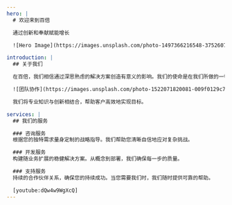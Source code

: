 ```yaml
---
hero: |
  # 欢迎来到百倍

  通过创新和奉献赋能增长

  ![Hero Image](https://images.unsplash.com/photo-1497366216548-37526070297c?w=1200&h=600&fit=crop)

introduction: |
  ## 关于我们

  在百倍，我们相信通过深思熟虑的解决方案创造有意义的影响。我们的使命是在我们所做的一切中提供卓越的服务，同时保持简单和清晰。

  ![团队协作](https://images.unsplash.com/photo-1522071820081-009f0129c71c?w=800&h=500&fit=crop)

  我们将专业知识与创新相结合，帮助客户高效地实现目标。

services: |
  ## 我们的服务

  ### 咨询服务
  根据您的独特需求量身定制的战略指导。我们帮助您清晰自信地应对复杂挑战。

  ### 开发服务
  构建随业务扩展的稳健解决方案。从概念到部署，我们确保每一步的质量。

  ### 支持服务
  持续的合作伙伴关系，确保您的持续成功。当您需要我们时，我们随时提供可靠的帮助。

  [youtube:dQw4w9WgXcQ]
---
```

